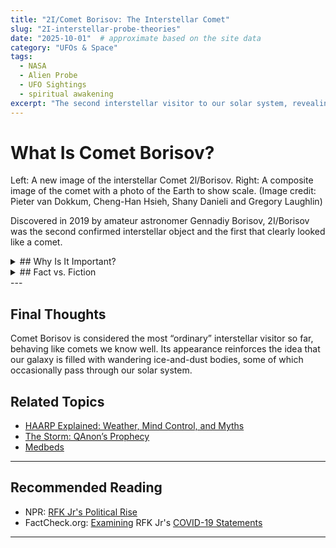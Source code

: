 ```yaml
---
title: "2I/Comet Borisov: The Interstellar Comet"
slug: "2I-interstellar-probe-theories"
date: "2025-10-01"  # approximate based on the site data
category: "UFOs & Space"
tags:
  - NASA
  - Alien Probe
  - UFO Sightings
  - spiritual awakening
excerpt: "The second interstellar visitor to our solar system, revealing clues about comets beyond our galaxy."
---
```


# What Is Comet Borisov?
Left: A new image of the interstellar Comet 2l/Borisov. Right: A composite image of the comet with a photo of the Earth to show scale. (Image credit: Pieter van Dokkum, Cheng-Han Hsieh, Shany Danieli and Gregory Laughlin)

Discovered in 2019 by amateur astronomer Gennadiy Borisov, 2I/Borisov was the second confirmed interstellar object and the first that clearly looked like a comet.

<details>
<summary>## Why Is It Important?</summary>
Unlike ʻOumuamua, Borisov showed classic comet features: a bright tail, visible outgassing, and a chemical composition very similar to comets found in our own solar system. Its discovery strengthened the idea that interstellar comets may be more common than once thought.
</details>
<details>
<summary>## Fact vs. Fiction</summary>

| Claim |  Reality |
|---|---|
| Borisov was an alien craft. | No evidence supports this. It behaved like a normal comet. |
| Borisov proves interstellar comets are common. | Likely true — its detection suggests many such objects exist. |
| Borisov was unique. | Unique only in being the first interstellar comet observed. |

</details>
---


## Final Thoughts
Comet Borisov is considered the most “ordinary” interstellar visitor so far, behaving like comets we know well. Its appearance reinforces the idea that our galaxy is filled with wandering ice-and-dust bodies, some of which occasionally pass through our solar system.


## Related Topics

- [HAARP Explained: Weather, Mind Control, and Myths](/haarp-explained-weather-mind-control-and-myths)  
- [The Storm: QAnon’s Prophecy](/the-storm-qanon-prophecy)  
- [Medbeds](http://192.168.0.162:3000/article/medbeds-quantum-healing)  

---

## Recommended Reading

- NPR: [RFK Jr's Political Rise](https://www.npr.org/2023/07/13/1187272781/rfk-jr-kennedy-conspiracy-theories-social-media-presidential-campaign)  
- FactCheck.org: [Examining](https://www.factcheck.org/2025/02/factchecking-rfk-jr-s-other-health-claims-during-hhs-confirmation-hearings/) RFK Jr's [COVID-19 Statements](https://www.factcheck.org/2025/05/rfk-jr-misleads-about-safety-of-covid-19-vaccine-in-children/)  

---
